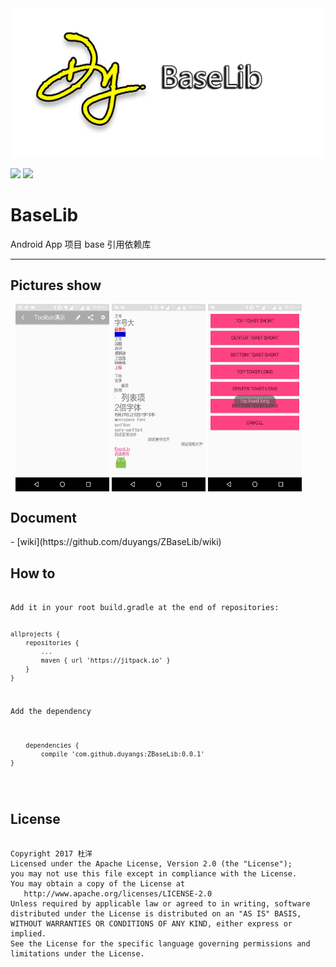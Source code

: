 <img src="image/dybaselib.jpg"/>

![](https://img.shields.io/badge/JitPack-0.0.1-brightgreen.svg)
![](https://img.shields.io/badge/API-15%2B-green.svg)

# BaseLib
Android App 项目 base 引用依赖库
***
<h2>Pictures show</h2>
<div >   
<img src="image/BaseToolbar.jpg" width = "150" height = "300" alt="BaseToolBar" align=center />

<img src="image/TextSpannableUtil.jpg" width = "150" height = "300" alt="TextSpannableUtil" align=center />

<img src="image/ToastUtil.jpg" width = "150" height = "300" alt="ToastUtil" align=center />
</div>
<h2>Document</h2>
- [wiki](https://github.com/duyangs/ZBaseLib/wiki)
<h2>How to</h2>
<pre><code>
Add it in your root build.gradle at the end of repositories:

	allprojects {
		repositories {
			...
			maven { url 'https://jitpack.io' }
		}
	}
    
Add the dependency

		dependencies {
	        compile 'com.github.duyangs:ZBaseLib:0.0.1'
	}
    
</code></pre>
<h2>License</h2>
<pre><code>
Copyright 2017 杜洋
Licensed under the Apache License, Version 2.0 (the "License");
you may not use this file except in compliance with the License.
You may obtain a copy of the License at
   http://www.apache.org/licenses/LICENSE-2.0
Unless required by applicable law or agreed to in writing, software
distributed under the License is distributed on an "AS IS" BASIS,
WITHOUT WARRANTIES OR CONDITIONS OF ANY KIND, either express or implied.
See the License for the specific language governing permissions and
limitations under the License.
<pre><code>
